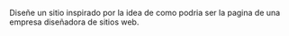 Diseñe un sitio inspirado por la idea de como podria ser la pagina de una empresa diseñadora de sitios web.
